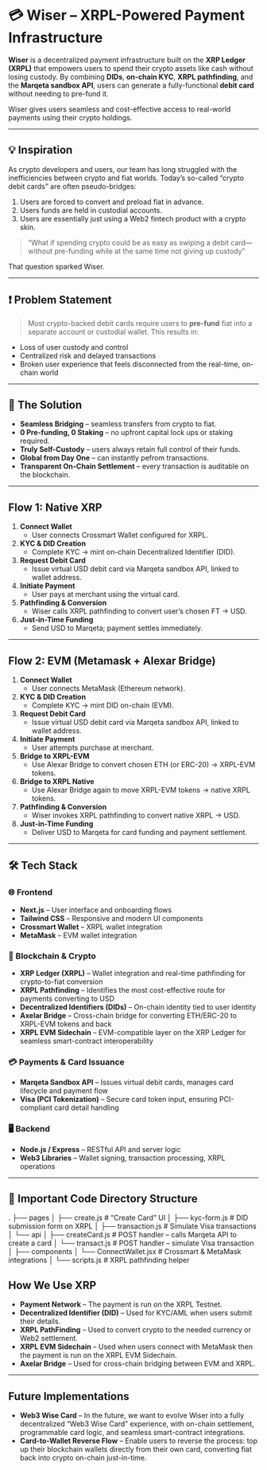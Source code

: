 # 💳 Wiser – XRPL-Powered Payment Infrastructure

**Wiser** is a decentralized payment infrastructure built on the **XRP Ledger (XRPL)** that empowers users to spend their crypto assets like cash without losing custody. By combining **DIDs**, **on-chain KYC**, **XRPL pathfinding**, and the **Marqeta sandbox API**, users can generate a fully-functional **debit card** without needing to pre-fund it.

Wiser gives users seamless and cost-effective access to real-world payments using their crypto holdings.

---

## 💡 Inspiration

As crypto developers and users, our team has long struggled with the inefficiencies between crypto and fiat worlds. Today’s so-called “crypto debit cards” are often pseudo-bridges:

1. Users are forced to convert and preload fiat in advance.  
2. Users funds are held in custodial accounts.
3. Users are essentially just using a Web2 fintech product with a crypto skin.  

> “What if spending crypto could be as easy as swiping a debit card—without pre-funding while at the same time not giving up custody”  

That question sparked Wiser.

---

## ❗ Problem Statement

> Most crypto-backed debit cards require users to **pre-fund** fiat into a separate account or custodial wallet. This results in:
- Loss of user custody and control
- Centralized risk and delayed transactions
- Broken user experience that feels disconnected from the real-time, on-chain world

---

## 🔑 The Solution

- **Seamless Bridging** – seamless transfers from crypto to fiat.  
- **0 Pre-funding, 0 Staking** – no upfront capital lock ups or staking required.  
- **Truly Self-Custody** – users always retain full control of their funds.  
- **Global from Day One** – can instantly pefrom transactions.  
- **Transparent On-Chain Settlement** – every transaction is auditable on the blockchain.    

---


## Flow 1: Native XRP

1. **Connect Wallet**  
   - User connects Crossmart Wallet configured for XRPL.
2. **KYC & DID Creation**  
   - Complete KYC → mint on-chain Decentralized Identifier (DID).
3. **Request Debit Card**  
   - Issue virtual USD debit card via Marqeta sandbox API, linked to wallet address.
4. **Initiate Payment**  
   - User pays at merchant using the virtual card.
5. **Pathfinding & Conversion**  
   - Wiser calls XRPL pathfinding to convert user’s chosen FT → USD.
6. **Just-in-Time Funding**  
   - Send USD to Marqeta; payment settles immediately.

---

## Flow 2: EVM (Metamask + Alexar Bridge)

1. **Connect Wallet**  
   - User connects MetaMask (Ethereum network).
2. **KYC & DID Creation**  
   - Complete KYC → mint DID on-chain (EVM).
3. **Request Debit Card**  
   - Issue virtual USD debit card via Marqeta sandbox API, linked to wallet address.
4. **Initiate Payment**  
   - User attempts purchase at merchant.
5. **Bridge to XRPL-EVM**  
   - Use Alexar Bridge to convert chosen ETH (or ERC-20) → XRPL-EVM tokens.
6. **Bridge to XRPL Native**  
   - Use Alexar Bridge again to move XRPL-EVM tokens → native XRPL tokens.
7. **Pathfinding & Conversion**  
   - Wiser invokes XRPL pathfinding to convert native XRPL → USD.
8. **Just-in-Time Funding**  
   - Deliver USD to Marqeta for card funding and payment settlement.

---


## 🛠 Tech Stack

### 🌐 Frontend
- **Next.js** – User interface and onboarding flows  
- **Tailwind CSS** – Responsive and modern UI components  
- **Crossmart Wallet** – XRPL wallet integration  
- **MetaMask** – EVM wallet integration  

### 🔗 Blockchain & Crypto
- **XRP Ledger (XRPL)** – Wallet integration and real-time pathfinding for crypto-to-fiat conversion  
- **XRPL Pathfinding** – Identifies the most cost-effective route for payments converting to USD  
- **Decentralized Identifiers (DIDs)** – On-chain identity tied to user identity  
- **Axelar Bridge** – Cross-chain bridge for converting ETH/ERC-20 to XRPL-EVM tokens and back  
- **XRPL EVM Sidechain** – EVM-compatible layer on the XRP Ledger for seamless smart-contract interoperability  

### 💳 Payments & Card Issuance
- **Marqeta Sandbox API** – Issues virtual debit cards, manages card lifecycle and payment flow  
- **Visa (PCI Tokenization)** – Secure card token input, ensuring PCI-compliant card detail handling

### 🖥 Backend
- **Node.js / Express** – RESTful API and server logic   
- **Web3 Libraries** – Wallet signing, transaction processing, XRPL operations


---

## 📁 Important Code Directory Structure

.
├── pages
│   ├── create.js              # “Create Card” UI
│   ├── kyc-form.js            # DID submission form on XRPL
│   ├── transaction.js         # Simulate Visa transactions 
│   └── api
│       ├── createCard.js      # POST handler – calls Marqeta API to create a card
│       └── transact.js        # POST handler – simulate Visa transaction
│
├── components
│   └── ConnectWallet.jsx      # Crossmart & MetaMask integrations
│
└── scripts.js                 # XRPL pathfinding helper





## How We Use XRP

- **Payment Network** – The payment is run on the XRPL Testnet.  
- **Decentralized Identifier (DID)** – Used for KYC/AML when users submit their details.  
- **XRPL PathFinding** – Used to convert crypto to the needed currency or Web2 settlement.  
- **XRPL EVM Sidechain** – Used when users connect with MetaMask then the payment is run on the XRPL EVM Sidechain. 
- **Axelar Bridge** – Used for cross-chain bridging between EVM and XRPL. 

---

## Future Implementations

- **Web3 Wise Card** – In the future, we want to evolve Wiser into a fully decentralized “Web3 Wise Card” experience, with on-chain settlement, programmable card logic, and seamless smart-contract integrations.  
- **Card-to-Wallet Reverse Flow** – Enable users to reverse the process: top up their blockchain wallets directly from their own card, converting fiat back into crypto on-chain just-in-time.  



